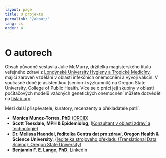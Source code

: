 ```yaml
---
layout: page
title: O projektu
permalink: "/about/"
lang: cs
order: 4
---
```

# O autorech

Obsah původně sestavila Julie McMurry, držitelka magisterského titulu veřejného zdraví z [Londýnské University Hygieny a Tropické Medicíny](http://lshtm.ac.uk/), mající zároveň vzdělání v oblasti infekčních onemocnění a vývoji vakcín. V současné době je asistentkou (seniorní výzkumník) na Oregon State University, College of Public Health. Více se o práci její skupiny v oblasti počítačových modelů vzácných genetických onemocnění můžete dozvědět na [tislab.org](http://tislab.org/).

Mezi další přispěvatele, kurátory, recenzenty a překladatele patří:

- **Monica Munoz-Torres, PhD** ([ORCID](https://orcid.org/0000-0001-8430-6039))
- **Scott Teesdale, MPH & Epidemiolog**, ([Konzultant v oblasti zdraví a technologie](https://www.linkedin.com/in/scottteesdale/))
- **Dr. Melissa Haendel, ředitelka Centra dat pro zdraví, Oregon Health & Science University**, ([ředitelka strojového překladu (Translational Data Scienc), Oregon State University](https://tislab.org/))
- **Benjamin F. E. Lange, PhD**, [LinkedIn](https://www.linkedin.com/in/dr-benjamin-f-e-lange-a609b838)
